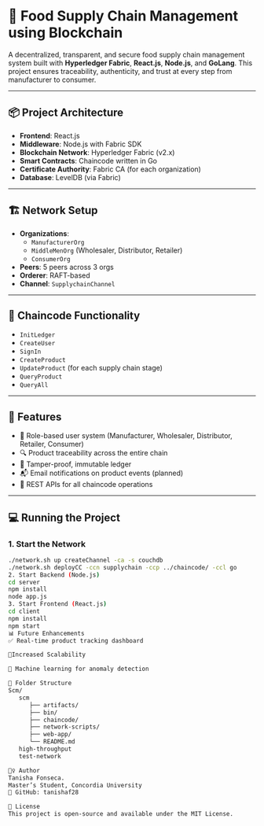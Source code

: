 # 🥗 Food Supply Chain Management using Blockchain

A decentralized, transparent, and secure food supply chain management system built with **Hyperledger Fabric**, **React.js**, **Node.js**, and **GoLang**. This project ensures traceability, authenticity, and trust at every step  from manufacturer to consumer.

---

## 📦 Project Architecture

- **Frontend**: React.js
- **Middleware**: Node.js with Fabric SDK
- **Blockchain Network**: Hyperledger Fabric (v2.x)
- **Smart Contracts**: Chaincode written in Go
- **Certificate Authority**: Fabric CA (for each organization)
- **Database**: LevelDB (via Fabric)

---

## 🏗️ Network Setup

- **Organizations**: 
  - `ManufacturerOrg`
  - `MiddleMenOrg` (Wholesaler, Distributor, Retailer)
  - `ConsumerOrg`
- **Peers**: 5 peers across 3 orgs
- **Orderer**: RAFT-based
- **Channel**: `SupplychainChannel`

---

## 🔗 Chaincode Functionality

- `InitLedger`
- `CreateUser`
- `SignIn`
- `CreateProduct`
- `UpdateProduct` (for each supply chain stage)
- `QueryProduct`
- `QueryAll`

---

## 🚀 Features

- 👤 Role-based user system (Manufacturer, Wholesaler, Distributor, Retailer, Consumer)
- 🔍 Product traceability across the entire chain
- 🔐 Tamper-proof, immutable ledger
- 📬 Email notifications on product events (planned)
- 🧪 REST APIs for all chaincode operations

---

## 💻 Running the Project

### 1. Start the Network
```bash
./network.sh up createChannel -ca -s couchdb
./network.sh deployCC -ccn supplychain -ccp ../chaincode/ -ccl go
2. Start Backend (Node.js)
cd server
npm install
node app.js
3. Start Frontend (React.js)
cd client
npm install
npm start
📊 Future Enhancements
✅ Real-time product tracking dashboard

📱Increased Scalability

🧠 Machine learning for anomaly detection

📁 Folder Structure
Scm/
   scm
      ├── artifacts/            
      ├── bin/            
      ├── chaincode/        
      ├── network-scripts/           
      ├── web-app/            
      └── README.md
   high-throughput
   test-network

🙋‍♀️ Author
Tanisha Fonseca.
Master’s Student, Concordia University
🔗 GitHub: tanishaf28

📜 License
This project is open-source and available under the MIT License.
